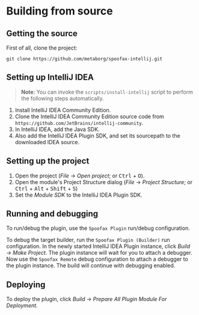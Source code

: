 # Building from source

## Getting the source

First of all, clone the project:

	git clone https://github.com/metaborg/spoofax-intellij.git


## Setting up IntelliJ IDEA

> **Note**: You can invoke the `scripts/install-intellij` script to
> perform the following steps automatically.

1. Install IntelliJ IDEA Community Edition.
2. Clone the IntelliJ IDEA Community Edition source code from `https://github.com/JetBrains/intellij-community`.
3. In IntelliJ IDEA, add the Java SDK.
4. Also add the IntelliJ IDEA Plugin SDK, and set its sourcepath to the downloaded IDEA source.


## Setting up the project

1. Open the project (_File_ &rarr; _Open project_; or <kbd>Ctrl</kbd> + <kbd>O</kbd>).
2. Open the module's Project Structure dialog (_File_ &rarr; _Project Structure_; or <kbd>Ctrl</kbd> + <kbd>Alt</kbd> + <kbd>Shift</kbd> + <kbd>S</kbd>)
3. Set the _Module SDK_ to the IntelliJ IDEA Plugin SDK.


## Running and debugging

To run/debug the plugin, use the `Spoofax Plugin` run/debug configuration.

To debug the target builder, run the `Spoofax Plugin (Builder)` run configuration. In the newly started IntelliJ IDEA Plugin instance, click _Build_ &rarr; _Make Project_. The plugin instance will wait for you to attach a debugger. Now use the `Spoofax Remote` debug configuration to attach a debugger to the plugin instance. The build will continue with debugging enabled.


## Deploying

To deploy the plugin, click _Build_ &rarr; _Prepare All Plugin Module For Deployment_.
